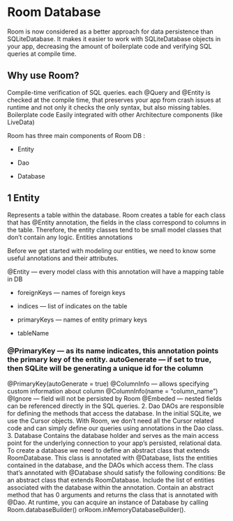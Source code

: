 # Room Database

Room is now considered as a better approach for data persistence than SQLiteDatabase. It makes it easier to work with SQLiteDatabase objects in your app, decreasing the amount of boilerplate code and verifying SQL queries at compile time.

## Why use Room?

Compile-time verification of SQL queries. each @Query and @Entity is checked at the compile time, that preserves your app from crash issues at runtime and not only it checks the only syntax, but also missing tables.
Boilerplate code
Easily integrated with other Architecture components (like LiveData)

Room has three main components of Room DB :

* Entity

* Dao

* Database

## 1 Entity
Represents a table within the database. Room creates a table for each class that has @Entity annotation, the fields in the class correspond to columns in the table. Therefore, the entity classes tend to be small model classes that don’t contain any logic.
Entities annotations

Before we get started with modeling our entities, we need to know some useful annotations and their attributes.

@Entity — every model class with this annotation will have a mapping table in DB

* foreignKeys — names of foreign keys

* indices — list of indicates on the table

* primaryKeys — names of entity primary keys

* tableName

### @PrimaryKey — as its name indicates, this annotation points the primary key of the entity. autoGenerate — if set to true, then SQLite will be generating a unique id for the column
@PrimaryKey(autoGenerate = true)
@ColumnInfo — allows specifying custom information about column
@ColumnInfo(name = “column_name”)
@Ignore — field will not be persisted by Room
@Embeded — nested fields can be referenced directly in the SQL queries.
2. Dao
DAOs are responsible for defining the methods that access the database. In the initial SQLite, we use the Cursor objects. With Room, we don’t need all the Cursor related code and can simply define our queries using annotations in the Dao class.
3. Database
Contains the database holder and serves as the main access point for the underlying connection to your app’s persisted, relational data.
To create a database we need to define an abstract class that extends RoomDatabase. This class is annotated with @Database, lists the entities contained in the database, and the DAOs which access them.
The class that’s annotated with @Database should satisfy the following conditions:
Be an abstract class that extends RoomDatabase.
Include the list of entities associated with the database within the annotation.
Contain an abstract method that has 0 arguments and returns the class that is annotated with @Dao.
At runtime, you can acquire an instance of Database by calling Room.databaseBuilder() orRoom.inMemoryDatabaseBuilder().
